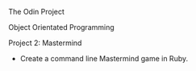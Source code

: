 The Odin Project

Object Orientated Programming

Project 2: Mastermind

- Create a command line Mastermind game in Ruby.
